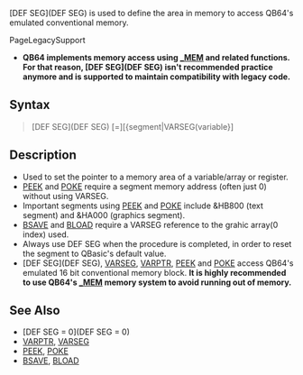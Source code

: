[DEF SEG](DEF SEG) is used to define the area in memory to access QB64's emulated conventional memory.


PageLegacySupport
* **QB64 implements memory access using [_MEM](_MEM) and related functions. For that reason, [DEF SEG](DEF SEG) isn't recommended practice anymore and is supported to maintain compatibility with legacy code.**


## Syntax

>  [DEF SEG](DEF SEG) [=][{segment|VARSEG(variable}]


## Description

* Used to set the pointer to a memory area of a variable/array or register.
* [PEEK](PEEK) and [POKE](POKE) require a segment memory address (often just 0) without using VARSEG.
* Important segments using [PEEK](PEEK) and [POKE](POKE) include &HB800 (text segment) and &HA000 (graphics segment).
* [BSAVE](BSAVE) and [BLOAD](BLOAD) require a VARSEG reference to the grahic array(0 index) used.
* Always use DEF SEG when the procedure is completed, in order to reset the segment to QBasic's default value.
* [DEF SEG](DEF SEG), [VARSEG](VARSEG), [VARPTR](VARPTR), [PEEK](PEEK) and [POKE](POKE) access QB64's emulated 16 bit conventional memory block. **It is highly recommended to use QB64's [_MEM](_MEM) memory system to avoid running out of memory.**

<!--
## Example(s)

*Example:* In a Qbasic(ONLY) file delete, **SEG** forces the parameter to be passed as a far pointer.

```vb

CONST file = "trashme.tmp"  'example temporary file name to delete
DEFINT A-Z
DIM filename AS STRING
DIM result AS LONG
DIM t AS STRING
DIM i AS INTEGER
CONST codelen = 48
DIM code AS STRING * codelen

CLS

t = "5589E51E8B560C8EDA8B5E0A8B5702B441CD218B56088EDA8B5E06720B6631C0"
t = t + "6689071F5DCA0800660D0000FFFFEBF0"

FOR i = 0 TO codelen - 1
MID$(code, i + 1, 1) = CHR$(VAL("&h" + MID$(t, i + i + 1, 2)))
NEXT

OPEN file FOR APPEND AS 1  'create temporary file
PRINT #1, "I am doomed! :-("
CLOSE

PRINT "now you see it:"
SHELL "dir " + file
K$ = INPUT$(1)

filename = file + CHR$(0)  'create zero string name for DOS
DEF SEG = VARSEG(code)
CALL absolute(**SEG** filename, **SEG** result, VARPTR(code))

IF result THEN  'check results
PRINT "oops. error: 0x"; HEX$(result AND &HFFFF&)
ELSE
PRINT "now you don't:"
END IF
SHELL "dir " + file
END 

```
<sub>Code by Michael Calkins as Public Domain(2011)</sub>
-->

## See Also
 
* [DEF SEG = 0](DEF SEG = 0)
* [VARPTR](VARPTR), [VARSEG](VARSEG) 
* [PEEK](PEEK), [POKE](POKE)
* [BSAVE](BSAVE), [BLOAD](BLOAD)




